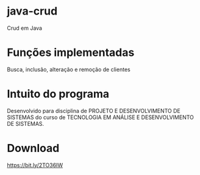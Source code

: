 # java-crud
 Crud em Java

# Funções implementadas
 Busca, inclusão, alteração e remoção de clientes
 
# Intuito do programa
 Desenvolvido para disciplina de PROJETO E DESENVOLVIMENTO DE SISTEMAS do curso de TECNOLOGIA EM ANÁLISE E DESENVOLVIMENTO DE SISTEMAS.
 
# Download
 https://bit.ly/2TO36IW
